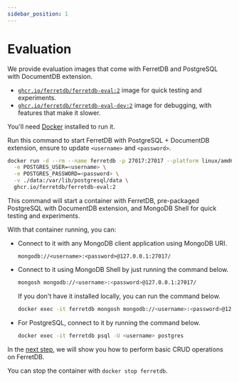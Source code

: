 ```yaml
---
sidebar_position: 1
---
```


# Evaluation

We provide evaluation images that come with FerretDB and PostgreSQL with DocumentDB extension.

- [`ghcr.io/ferretdb/ferretdb-eval:2`](https://ghcr.io/ferretdb/ferretdb-eval:2) image for quick testing and experiments.
- [`ghcr.io/ferretdb/ferretdb-eval-dev:2`](https://ghcr.io/ferretdb/ferretdb-eval-dev:2) image for debugging, with features that make it slower.

You'll need [Docker](https://docs.docker.com/get-docker/) installed to run it.

Run this command to start FerretDB with PostgreSQL + DocumentDB extension,
ensure to update `<username>` and `<password>`.

```sh
docker run -d --rm --name ferretdb -p 27017:27017 --platform linux/amd64 \
  -e POSTGRES_USER=<username> \
  -e POSTGRES_PASSWORD=<password> \
  -v ./data:/var/lib/postgresql/data \
  ghcr.io/ferretdb/ferretdb-eval:2
```

This command will start a container with FerretDB, pre-packaged PostgreSQL with DocumentDB extension, and MongoDB Shell for quick testing and experiments.

With that container running, you can:

- Connect to it with any MongoDB client application using MongoDB URI.

  ```text
  mongodb://<username>:<password>@127.0.0.1:27017/
  ```

- Connect to it using MongoDB Shell by just running the command below.

  ```sh
  mongosh mongodb://<username>:<password>@127.0.0.1:27017/
  ```

  If you don't have it installed locally, you can run the command below.

  ```sh
  docker exec -it ferretdb mongosh mongodb://<username>:<password>@127.0.0.1:27017/
  ```

- For PostgreSQL, connect to it by running the command below.

  ```sh
  docker exec -it ferretdb psql -U <username> postgres
  ```

In the [next step](usage/concepts.md), we will show you how to perform basic CRUD operations on FerretDB.

You can stop the container with `docker stop ferretdb`.
